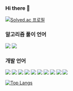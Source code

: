 ### Hi there 👋

<!--
**dwdjjj/dwdjjj** is a ✨ _special_ ✨ repository because its `README.md` (this file) appears on your GitHub profile.

Here are some ideas to get you started:

- 🔭 I’m currently working on ...
- 🌱 I’m currently learning ...
- 👯 I’m looking to collaborate on ...
- 🤔 I’m looking for help with ...
- 💬 Ask me about ...
- 📫 How to reach me: ...
- 😄 Pronouns: ...
- ⚡ Fun fact: ...
-->

[![Solved.ac
프로필](http://mazassumnida.wtf/api/generate_badge?boj=dwdyj0514)](https://solved.ac/dwdyj0514)

### 알고리즘 풀이 언어
<div>
  <img src="https://img.shields.io/badge/C++-00599C?style=flat-square&logo=C++&logoColor=black"/>
  <img src="https://img.shields.io/badge/Java-007396?style=flat&logo=OpenJDK&logoColor=white"/>
</div>

### 개발 언어
<div>
<img src="https://img.shields.io/badge/React-61DAFB?style=flat-square&logo=react&logoColor=black"/>

<img src="https://img.shields.io/badge/Next.js-000000?style=flat-square&logo=Next.js&logoColor=white"/>

<img src="https://img.shields.io/badge/Vue.js-4FC08D?style=flat-square&logo=Vue.js&logoColor=white"/>

<img src="https://img.shields.io/badge/JavaScript-F7DF1E?style=flat-square&logo=javascript&logoColor=yellow"/>
  
  <img src="https://img.shields.io/badge/TypeScript-3178C6?style=flat-square&logo=typescript&logoColor=blue"/>

  <img src="https://img.shields.io/badge/CSS3-1572B6?style=flat-square&logo=css3&logoColor=white"/>

  <img src="https://img.shields.io/badge/styled components-DB7093?style=flat-square&logo=styled-components&logoColor=white"/>

  <img src="https://img.shields.io/badge/Tailwind CSS-06B6D4?style=flat-square&logo=Tailwind CSS&logoColor=white"/>

  <img src="https://img.shields.io/badge/Bootstrapap-7952B3?style=flat-square&logo=bootstrap&logoColor=white"/>

  <img src="https://img.shields.io/badge/Android Studio-3DDC84?style=flat-square&logo=Android Studio&logoColor=white"/>

</div>

[![Top Langs](https://github-readme-stats.vercel.app/api/top-langs/?username=dwdjjj)](https://github.com/dwdjjj/github-readme-stats)

